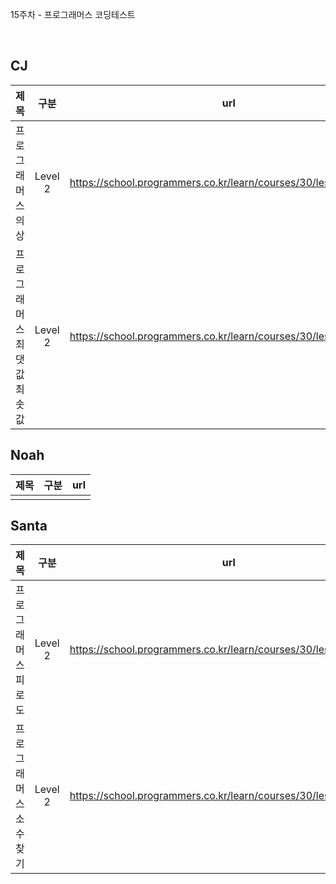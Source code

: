 15주차 - 프로그래머스 코딩테스트

</br>

## CJ

|제목|구분|url|
|:------:|:---:|:---:|
|프로그래머스 의상|Level 2|https://school.programmers.co.kr/learn/courses/30/lessons/42578|
|프로그래머스 최댓값최솟값|Level 2|https://school.programmers.co.kr/learn/courses/30/lessons/12939|

## Noah

| 제목 | 구분 | url |
|:------:|:---:|:---:|
||||

## Santa

|제목|구분|url|
|:------:|:---:|:---:|
|프로그래머스 피로도|Level 2|https://school.programmers.co.kr/learn/courses/30/lessons/87946|
|프로그래머스 소수 찾기|Level 2|https://school.programmers.co.kr/learn/courses/30/lessons/42839|